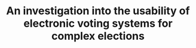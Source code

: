 ---
title: "An investigation into the usability of electronic voting systems for complex elections"
collection: publications
permalink: /publications/2016-04-An-investigation-into-the-usability-of-electronic-voting-systems-for-complex-elections
venue: 'Annals of Telecommunications'
paperurl: 'https://doi.org/10.1007/s12243-016-0510-2'
citation: ' <b>Jurlind Budurushi</b>,  Karen Renaud,  Melani Volkamer,  Marcel Woide, &quot;An investigation into the usability of electronic voting systems for complex elections.&quot; Annals of Telecommunications'
---
